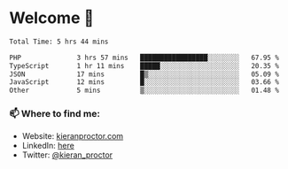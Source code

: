 # Welcome 🦘

<!--START_SECTION:waka-->

```txt
Total Time: 5 hrs 44 mins

PHP              3 hrs 57 mins   █████████████████░░░░░░░░   67.95 %
TypeScript       1 hr 11 mins    █████░░░░░░░░░░░░░░░░░░░░   20.35 %
JSON             17 mins         █▒░░░░░░░░░░░░░░░░░░░░░░░   05.09 %
JavaScript       12 mins         █░░░░░░░░░░░░░░░░░░░░░░░░   03.66 %
Other            5 mins          ▒░░░░░░░░░░░░░░░░░░░░░░░░   01.48 %
```

<!--END_SECTION:waka-->

### 📫 Where to find me:

-   Website: [kieranproctor.com](https://kieranproctor.com/)
-   LinkedIn: [here](https://www.linkedin.com/in/kieran-proctor-086b5a159/)
-   Twitter: [@kieran_proctor](https://twitter.com/kieran_proctor)
